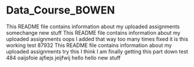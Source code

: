# Data_Course_BOWEN
This README file contains information about my uploaded assignments
somechange
new stuff
This README file contains information about my uploaded assignments
oops I added that way too many times
fixed it
is this working
test 87932
This README file contains information about my uploaded assignments
try this
I think I am finally getting this part down
test 484
oaijsfoie
ajfiejs
jeijfwij
hello
hello
new stuff
